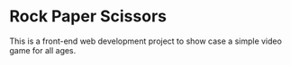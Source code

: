 # Rock Paper Scissors
This is a front-end web development project to show case a simple video game for all ages.